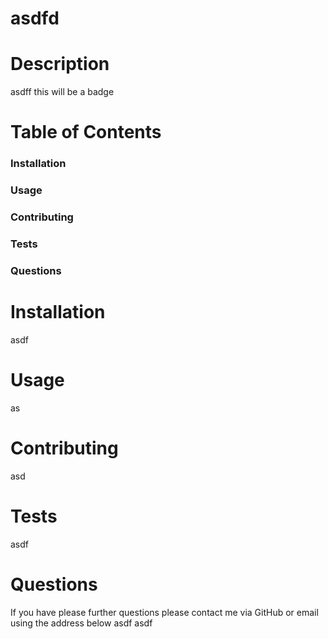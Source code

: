 # asdfd
  # Description 
  asdff
  this will be a badge
  # Table of Contents 
  ### Installation
  ### Usage
  ### Contributing
  ### Tests
  ### Questions
  # Installation 
  asdf
  # Usage 
  as
  # Contributing 
  asd
  # Tests 
  asdf
  # Questions 
  If you have please further questions please contact me via GitHub or email using the address below
  asdf
  asdf
